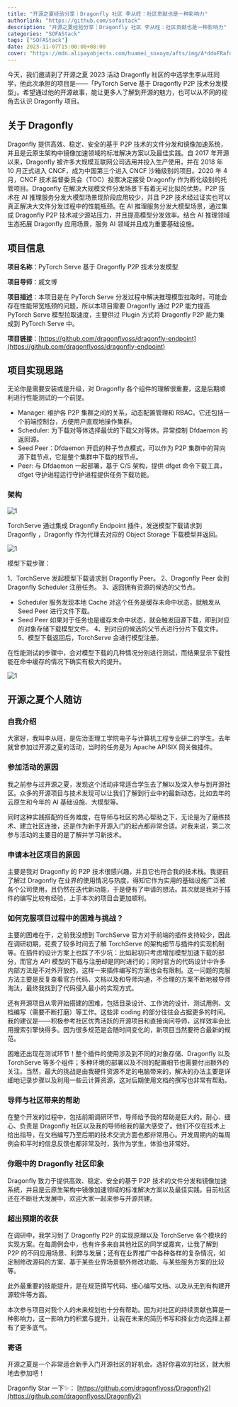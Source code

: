 ```yaml
---
title: "开源之夏经验分享｜Dragonfly 社区 李从旺：社区贡献也是一种影响力"
authorlink: "https://github.com/sofastack"
description: "开源之夏经验分享｜Dragonfly 社区 李从旺：社区贡献也是一种影响力"
categories: "SOFAStack"
tags: ["SOFAStack"]
date: 2023-11-07T15:00:00+08:00
cover: "https://mdn.alipayobjects.com/huamei_soxoym/afts/img/A*ddoFRafqrvkAAAAAAAAAAAAADrGAAQ/original"
---
```


今天，我们邀请到了开源之夏 2023 活动 Dragonfly 社区的中选学生李从旺同学，他此次承担的项目是——「PyTorch Serve 基于 Dragonfly P2P 技术分发模型」。希望通过他的开源故事，能让更多人了解到开源的魅力，也可以从不同的视角去认识 Dragonfly 项目。

## 关于 Dragonfly

Dragonfly 提供高效、稳定、安全的基于 P2P 技术的文件分发和镜像加速系统，并且是云原生架构中镜像加速领域的标准解决方案以及最佳实践。自 2017 年开源以来，Dragonfly 被许多大规模互联网公司选用并投入生产使用，并在 2018 年 10 月正式进入 CNCF，成为中国第三个进入 CNCF 沙箱级别的项目。2020 年 4 月，CNCF 技术监督委员会（TOC）投票决定接受 Dragonfly 作为孵化级别的托管项目。Dragonfly 在解决大规模文件分发场景下有着无可比拟的优势。P2P 技术在 AI 推理服务分发大模型场景现阶段应用较少，并且 P2P 技术经过证实也可以真正解决大文件分发过程中的性能瓶颈。在 AI 推理服务分发大模型场景，通过集成 Dragonfly P2P 技术减少源站压力，并且提高模型分发效率。结合 AI 推理领域生态拓展 Dragonfly 应用场景，服务 AI 领域并且成为重要基础设施。

## 项目信息

**项目名称**：PyTorch Serve 基于 Dragonfly P2P 技术分发模型

**项目导师**：戚文博

**项目描述**：本项目是在 PyTorch Serve 分发过程中解决推理模型拉取时，可能会存在性能带宽瓶颈的问题，所以本项目需要 Dragonfly 通过 P2P 能力提高 PyTorch Serve 模型拉取速度，主要供过 Plugin 方式将 Dragonfly P2P 能力集成到 PyTorch Serve 中。

**项目链接**：[https://github.com/dragonflyoss/dragonfly-endpoint](https://github.com/dragonflyoss/dragonfly-endpoint)

## 项目实现思路

无论你是需要安装或是升级，对 Dragonfly 各个组件的理解很重要，这是后期顺利进行性能测试的一个前提。

- Manager: 维护各 P2P 集群之间的关系，动态配置管理和 RBAC。它还包括一个前端控制台，方便用户直观地操作集群。
- Scheduler: 为下载对等体选择最优的下载父对等体。异常控制 Dfdaemon 的返回源。
- Seed Peer：Dfdaemon 开启的种子节点模式，可以作为 P2P 集群中的背向源下载节点，它是整个集群中下载的根节点。
- Peer: 与 Dfdaemon 一起部署，基于 C/S 架构，提供 dfget 命令下载工具，dfget 守护进程运行守护进程提供任务下载功能。

### 架构

![1](https://mmbiz.qpic.cn/sz_mmbiz_png/nibOZpaQKw096Tmltz66gQMUxaKscGOKo4pNu9HMia7jqq8h2XsibbMfa856x7H6z7v3JP9RubqDECynzzCMgjo2A/640?wx_fmt=png&wxfrom=5&wx_lazy=1&wx_co=1)

TorchServe 通过集成 Dragonfly Endpoint 插件，发送模型下载请求到 Dragonfly ，Dragonfly 作为代理去对应的 Object Storage 下载模型并返回。

![1](https://mmbiz.qpic.cn/sz_mmbiz_png/nibOZpaQKw096Tmltz66gQMUxaKscGOKoQdYoHaW63HianHF5IiacAOSvb6XfDlLoENSvFLNXfv4V0ID6auc4xX6A/640?wx_fmt=png&wxfrom=5&wx_lazy=1&wx_co=1)

模型下载步骤：

1、TorchServe 发起模型下载请求到 Dragonfly Peer。
2、Dragonfly Peer 会到 Dragonfly Scheduler 注册任务。
3、返回拥有资源的候选的父节点。
- Scheduler 服务发现本地 Cache 对这个任务是缓存未命中状态，就触发从 Seed Peer 进行文件下载。
- Seed Peer 如果对于任务也是缓存未命中状态，就会触发回源下载，即到对应的对象存储下载模型文件。
4、到对应的候选的父节点进行分片下载文件。
5、模型下载返回后，TorchServe 会进行模型注册。

在性能测试的步骤中，会对模型下载的几种情况分别进行测试，而结果显示下载性能在命中缓存的情况下确实有极大的提升。

![1](https://mmbiz.qpic.cn/sz_mmbiz_png/nibOZpaQKw096Tmltz66gQMUxaKscGOKo5WQ30mMEfLbYYqXHv54brwDGd62drOickkXhNnB01q5VpicWeUK5lO3g/640?wx_fmt=png&wxfrom=5&wx_lazy=1&wx_co=1)

## 开源之夏个人随访

### 自我介绍

大家好，我叫李从旺，是佐治亚理工学院电子与计算机工程专业研二的学生。去年就曾参加过开源之夏的活动，当时的任务是为 Apache APISIX 网关做插件。

### 参加活动的原因

我之前参与过开源之夏，发现这个活动非常适合学生去了解以及深入参与到开源社区。众多的开源项目与技术发现可以让我们了解到行业中的最新动态，比如去年的云原生和今年的 AI 基础设施、大模型等。

同时这种实践搭配的任务难度，在导师与社区的热心帮助之下，无论是为了磨练技术、建立社区连接，还是作为新手开源入门的起点都非常合适。对我来说，第二次参与活动的主要目的是了解并学习新技术。

### 申请本社区项目的原因

主要是我对 Dragonfly 的 P2P 技术很感兴趣，并且它也符合我的技术栈。我提前了解过 Dragonfly 在业界的使用情况与热度，得知它作为实用的基础设施广泛被各个公司使用，且仍然在迭代新功能，于是便有了申请的想法。其次就是我对于插件的编写比较有经验，上手本次的项目会更加顺利。

### 如何克服项目过程中的困难与挑战？

主要的困难在于，之前我没想到 TorchServe 官方对于前端的插件支持较少，因此在调研初期，花费了较多时间去了解 TorchServe 的架构细节与插件的实现机制等。在插件的设计方案上也踩了不少坑：比如起初只考虑增加模型加速下载的部分，而官方 API 模型的下载与注册却是同时进行的；同时官方的代码设计中许多内部方法是不对外开放的，这样一来插件编写的方案也会有限制。这一问题的克服方法主要是反复查看官方代码、文档以及和导师沟通，不合理的方案不断地被导师淘汰，最终我找到了代码侵入最小的实现方式。

还有开源项目从零开始搭建的困难，包括目录设计、工作流的设计、测试用例、文档编写（需要不断打磨）等工作。这些非 coding 的部分往往会占据更多的时间。我的建议是——积极参考社区优秀活跃的开源项目和直接询问导师，这样效率会比用搜索引擎快得多。因为很多规范是会随时间变化的，新项目当然要符合最新的规范。

困难还出现在测试环节！整个插件的使用涉及到不同的对象存储、Dragonfly 以及 TorchServe 等多个组件；多种环境的部署以及不同的配置细节也需要付出额外的关注。当然，最大的挑战是由我硬件资源不足的电脑带来的，解决的办法主要是详细地记录步骤以及利用一些云计算资源，这对后期使用文档的撰写也非常有帮助。

### 导师与社区带来的帮助

在整个开发的过程中，包括前期调研环节，导师给予我的帮助是巨大的。耐心、细心、负责是 Dragonfly 社区以及我的导师给我的最大感受了。他们不仅在技术上给出指导，在文档编写乃至后期的技术交流方面也都非常用心。开发周期内的每周例会和平时的信息反馈也都非常及时，我作为学生，体验也非常好。

### 你眼中的 Dragonfly 社区印象

Dragonfly 致力于提供高效、稳定、安全的基于 P2P 技术的文件分发和镜像加速系统，并且是云原生架构中镜像加速领域的标准解决方案以及最佳实践。目前社区还在不断壮大发展中，欢迎大家一起来参与开源共建。

### 超出预期的收获

在调研中，我学习到了 Dragonfly P2P 的实现原理以及 TorchServe 各个模块的实现方案。在每周例会中，也有许多来自其他社区的同学或嘉宾，让我了解到 P2P 的不同应用场景、利弊与发展；还有在业界推广中各种各样的复杂情况，如定制修改源码的方案、基于某些业界场景额外修改功能、与某些服务方案的比较等。

此外最重要的技能提升，是在规范撰写代码、细心编写文档、以及从无到有构建开源软件等方面。

本次参与项目对我个人的未来规划也十分有帮助。因为对社区的持续贡献也算是一种影响力，这一影响力的积累与提升，让我在未来的简历书写和择业方向选择上都有了更多底气。

### 寄语

开源之夏是一个非常适合新手入门开源社区的好机会。选好你喜欢的社区，就大胆地去参加吧！

Dragonfly Star 一下✨：
[https://github.com/dragonflyoss/Dragonfly2](https://github.com/dragonflyoss/Dragonfly2)
